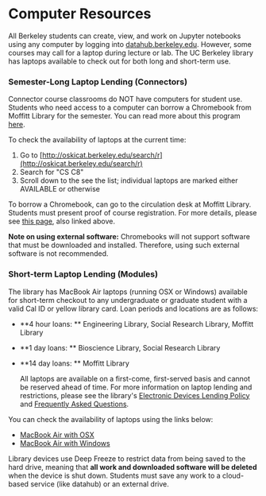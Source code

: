 # Computer Resources

All Berkeley students can create, view, and work on Jupyter notebooks using any computer by logging into [datahub.berkeley.edu](/datahub.berkeley.edu). However, some courses may call for a laptop during lecture or lab. The UC Berkeley library has laptops available to check out for both long and short-term use.

### Semester-Long Laptop Lending \(Connectors\)

Connector course classrooms do NOT have computers for student use. Students who need access to a computer can borrow a Chromebook from Moffitt Library for the semester. You can read more about this program [here](https://data.berkeley.edu/news/data-science-students-can-borrow-laptops-semester).

To check the availability of laptops at the current time:

1. Go to [http://oskicat.berkeley.edu/search/r](http://oskicat.berkeley.edu/search/r)
2. Search for "CS C8"
3. Scroll down to the see the list; individual laptops are marked either AVAILABLE or otherwise

To borrow a Chromebook, can go to the circulation desk at Moffitt Library. Students must present proof of course registration. For more details, please see [this page](https://data.berkeley.edu/news/data-science-students-can-borrow-laptops-semester), also linked above.

**Note on using external software:** Chromebooks will not support software that must be downloaded and installed. Therefore, using such external software is not recommended.

### Short-term Laptop Lending \(Modules\)

The library has MacBook Air laptops \(running OSX or Windows\) available for short-term checkout to any undergraduate or graduate student with a valid Cal ID or yellow library card. Loan periods and locations are as follows:

* **4 hour loans: ** Engineering Library, Social Research Library, Moffitt Library
* **1 day loans: ** Bioscience Library, Social Research Library
* **14 day loans: ** Moffitt Library

  All laptops are available on a first-come, first-served basis and cannot be reserved ahead of time. For more information on laptop lending and restrictions, please see the library's [Electronic Devices Lending Policy](http://www.lib.berkeley.edu/using-the-libraries/laptop-lending) and [Frequently Asked Questions](http://www.lib.berkeley.edu/about/faq?faq_category=239).

You can check the availability of laptops using the links below:

* [MacBook Air with OSX](http://oskicat.berkeley.edu/record=b21338181~S1)
* [MacBook Air with Windows](http://oskicat.berkeley.edu/record=b21338184~S1)

Library devices use Deep Freeze to restrict data from being saved to the hard drive, meaning that **all work and downloaded software will be deleted** when the device is shut down. Students must save any work to a cloud-based service \(like datahub\) or an external drive.

